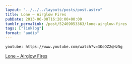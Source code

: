 ```yaml
---
layout: "../../../layouts/posts/post.astro"
title: Lone – Airglow Fires
pubDate: 2013-06-08T16:28:00+00:00
tumblr_permalink: /post/52469053363/lone-airglow-fires
tags: ["linklog"]
format: "audio"
---
```


`youtube: https://www.youtube.com/watch?v=3KcOZ2qHz5g`

[Lone &#8211; Airglow Fires][1]

[1]: https://www.youtube.com/watch?v=3KcOZ2qHz5g
